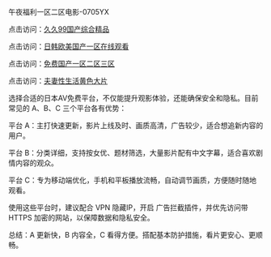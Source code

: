 
午夜福利一区二区电影-0705YX

点击访问：<a href="https://bered.pages.dev/">久久99国产综合精品</a>

点击访问：<a href="https://rtj-3zo.pages.dev/">日韩欧美国产一区在线观看</a>

点击访问：<a href="https://vassv.pages.dev/">免费国产一区二区三区</a>

点击访问：<a href="https://gsd-agv.pages.dev/">夫妻性生活黄色大片</a>

选择合适的日本AV免费平台，不仅能提升观影体验，还能确保安全和隐私。目前常见的 A、B、C 三个平台各有优势：

平台 A：主打快速更新，影片上线及时、画质高清，广告较少，适合想追新内容的用户。

平台 B：分类详细，支持按女优、题材筛选，大量影片配有中文字幕，适合喜欢剧情内容的观众。

平台 C：专为移动端优化，手机和平板播放流畅，自动调节画质，方便随时随地观看。

使用这些平台时，建议配合 VPN 隐藏IP，开启 广告拦截插件，并优先访问带 HTTPS 加密的网站，以保障数据和隐私安全。

总结：A 更新快，B 内容全，C 看得方便。搭配基本防护措施，看片更安心、更顺畅。

<span style="display:none;">[Canonical link](https://github.com/muoi20250705/121 ）</span>

